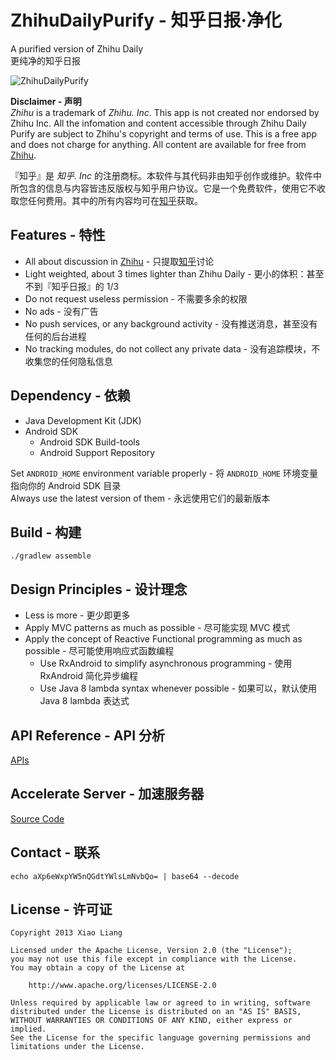 ZhihuDailyPurify - 知乎日报·净化
================

A purified version of Zhihu Daily  
更纯净的知乎日报

![ZhihuDailyPurify](https://raw.githubusercontent.com/izzyleung/ZhihuDailyPurify/master/ZhihuDailyPurify.png)

__Disclaimer - 声明__  
*Zhihu* is a trademark of *Zhihu. Inc*. This app is not created nor endorsed by Zhihu Inc. All the infomation and content accessible through Zhihu Daily Purify are subject to Zhihu's copyright and terms of use. This is a free app and does not charge for anything. All content are available for free from [Zhihu](http://www.zhihu.com).  

『知乎』是 *知乎. Inc* 的注册商标。本软件与其代码非由知乎创作或维护。软件中所包含的信息与内容皆违反版权与知乎用户协议。它是一个免费软件，使用它不收取您任何费用。其中的所有内容均可在[知乎](http://www.zhihu.com)获取。

## Features - 特性
  - All about discussion in [Zhihu](http://www.zhihu.com) - 只提取[知乎](http://www.zhihu.com)讨论
  - Light weighted, about 3 times lighter than Zhihu Daily - 更小的体积：甚至不到『知乎日报』的 1/3
  - Do not request useless permission - 不需要多余的权限
  - No ads - 没有广告
  - No push services, or any background activity - 没有推送消息，甚至没有任何的后台进程
  - No tracking modules, do not collect any private data - 没有追踪模块，不收集您的任何隐私信息

## Dependency - 依赖
  - Java Development Kit (JDK)
  - Android SDK
    - Android SDK Build-tools
    - Android Support Repository

Set `ANDROID_HOME` environment variable properly - 将 `ANDROID_HOME` 环境变量指向你的 Android SDK 目录  
Always use the latest version of them - 永远使用它们的最新版本


## Build - 构建
`./gradlew assemble`  

## Design Principles - 设计理念
  - Less is more - 更少即更多
  - Apply MVC patterns as much as possible - 尽可能实现 MVC 模式
  - Apply the concept of Reactive Functional programming as much as possible - 尽可能使用响应式函数编程
    - Use RxAndroid to simplify asynchronous programming - 使用 RxAndroid 简化异步编程
    - Use Java 8 lambda syntax whenever possible - 如果可以，默认使用 Java 8 lambda 表达式

## API Reference - API 分析
[APIs](https://github.com/izzyleung/ZhihuDailyPurify/wiki/%E7%9F%A5%E4%B9%8E%E6%97%A5%E6%8A%A5-API-%E5%88%86%E6%9E%90)

## Accelerate Server - 加速服务器
[Source Code](https://github.com/izzyleung/Robots/tree/master/zhihu-daily-purify-azure)

## Contact - 联系
`echo aXp6eWxpYW5nQGdtYWlsLmNvbQo= | base64 --decode`

## License - 许可证
    Copyright 2013 Xiao Liang

    Licensed under the Apache License, Version 2.0 (the "License");
    you may not use this file except in compliance with the License.
    You may obtain a copy of the License at

        http://www.apache.org/licenses/LICENSE-2.0

    Unless required by applicable law or agreed to in writing, software
    distributed under the License is distributed on an "AS IS" BASIS,
    WITHOUT WARRANTIES OR CONDITIONS OF ANY KIND, either express or implied.
    See the License for the specific language governing permissions and
    limitations under the License.
